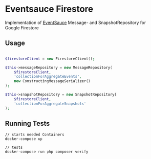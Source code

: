 # Eventsauce Firestore

Implementation of [EventSauce](https://github.com/EventSaucePHP/EventSauce) Message- and SnapshotRepository for Google Firestore

## Usage
```php

$firestoreClient = new FirestoreClient();

$this->messageRepository = new MessageRepository(
    $firestoreClient,
    'collectionForAggregateEvents',
    new ConstructingMessageSerializer()
);

$this->snapshotRepository = new SnapshotRepository(
    $firestoreClient,
    'collectionForAggregateSnapshots'
);
```

## Running Tests
```shell
// starts needed Containers
docker-compose up

// tests
docker-compose run php composer verify
```